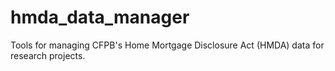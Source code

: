 # hmda_data_manager
Tools for managing CFPB's Home Mortgage Disclosure Act (HMDA) data for research projects.
